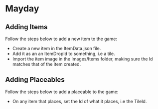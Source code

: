 # Mayday

## Adding Items

Follow the steps below to add a new item to the game:
* Create a new item in the ItemData.json file.
* Add it as an an ItemDropId to something, i.e a tile.
* Import the item image in the Images/Items folder, making sure the Id matches that of the item created.

## Adding Placeables

Follow the steps below to add a placeable to the game:
* On any item that places, set the Id of what it places, i.e the TileId.